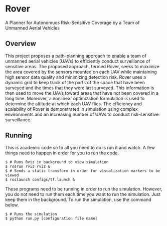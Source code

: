 Rover
=====

A Planner for Autonomuos Risk-Sensitive Coverage by a Team of Unmanned Aerial Vehicles

## Overview
This project proposes a path-planning approach
to enable a team of unmanned aerial vehicles (UAVs) to
efficiently conduct surveillance of sensitive areas. The proposed
approach, termed Rover, seeks to maximize the area covered by the
sensors mounted on each UAV while maintaining high sensor
data quality and minimizing detection risk. Rover uses a
dynamic grid to keep track of the parts of the space that have
been surveyed and the times that they were last surveyed. This
information is then used to move the UAVs toward areas that
have not been covered in a long time. Moreover, a nonlinear
optimization formulation is used to determine the altitude at
which each UAV flies. The efficiency and scalability of Rover
is demonstrated in simulation using complex environments
and an increasing number of UAVs to conduct risk-sensitive
surveillance.

## Running
This is academic code so to all you need to do is run it and watch. A few things need
to happen in order for you to run the code.

    $ # Runs Rviz in background to view simulation
    $ rosrun rviz rviz &
    $ # Sends a static transform in order for visualization markers to be viewed
    $ roslaunch configs/tf.launch &
    
These programs need to be running in order to run the simulation. However, you do not
need to run them each time you want to run the simulation. Just keep them in the background.
To run the simulation, use the command below.

    $ # Runs the simulation
    $ python run.py [configuration file name]
